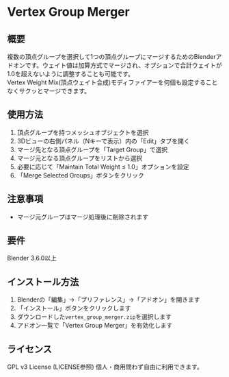 # Vertex Group Merger
## 概要
複数の頂点グループを選択して1つの頂点グループにマージするためのBlenderアドオンです。ウェイト値は加算方式でマージされ、オプションで合計ウェイトが1.0を超えないように調整することも可能です。  
Vertex Weight Mix(頂点ウェイト合成)モディファイアーを何個も設定することなくサクッとマージできます。

## 使用方法
1. 頂点グループを持つメッシュオブジェクトを選択
2. 3Dビューの右側パネル（Nキーで表示）内の「Edit」タブを開く
3. マージ先となる頂点グループを「Target Group」で選択
4. マージ元となる頂点グループをリストから選択
5. 必要に応じて「Maintain Total Weight ≤ 1.0」オプションを設定
6. 「Merge Selected Groups」ボタンをクリック

## 注意事項
- マージ元グループはマージ処理後に削除されます

## 要件
Blender 3.6.0以上

## インストール方法
1. Blenderの「編集」→「プリファレンス」→「アドオン」を開きます
2. 「インストール」ボタンをクリックします
3. ダウンロードした`vertex_group_merger.zip`を選択します
4. アドオン一覧で「Vertex Group Merger」を有効化します

## ライセンス
GPL v3 License (LICENSE参照) 個人・商用問わず自由に利用できます。